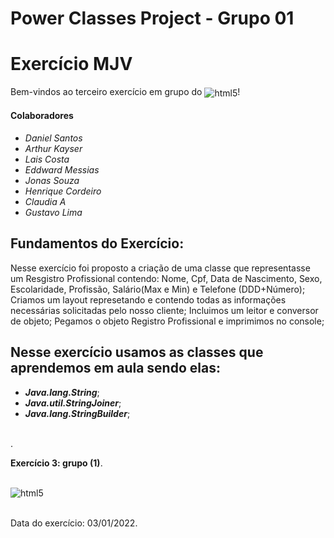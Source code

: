 # Power Classes Project - Grupo 01

# Exercício MJV
<div style="display: inline_block">
Bem-vindos ao terceiro exercício em grupo do <img  align="center" alt="html5" src="https://img.shields.io/static/v1?label=DevSchool&message=MJV&color=blueviolet"/>!
</div> 

#### Colaboradores
* *Daniel* *Santos*
* *Arthur* *Kayser*
* *Lais* *Costa*
* *Eddward* *Messias*
* *Jonas* *Souza*
* *Henrique* *Cordeiro*
* *Claudia* *A*
* *Gustavo* *Lima*

## Fundamentos do Exercício:
  
  Nesse exercício foi proposto a criação de uma classe que representasse um Resgistro Profissional contendo: Nome, Cpf, Data de Nascimento, Sexo, Escolaridade, Profissão,  Salário(Max e Min) e Telefone (DDD+Número);
  Criamos um layout represetando e contendo todas as informações necessárias solicitadas pelo nosso cliente;
  Incluimos um leitor e conversor de objeto;
  Pegamos o objeto Registro Profissional e imprimimos no console;
  
 ## Nesse exercício usamos as classes que aprendemos em aula sendo elas:
  * **_Java.lang.String_**;
  * **_Java.util.StringJoiner_**;
  * **_Java.lang.StringBuilder_**;
  
 <br>.
  
 
**Exercício 3: grupo (1)**.
<div style="display: inline_block"><br/>
<img  align="center" alt="html5" src="https://user-images.githubusercontent.com/72114370/147952873-58c548ba-1a01-495e-af81-9e9bb4062140.png"/>
</div><br/>  

Data do exercício: 03/01/2022.
